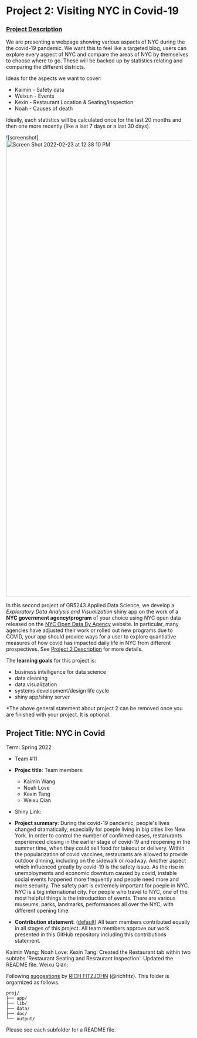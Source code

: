 # Project 2: Visiting NYC in Covid-19

### [Project Description](doc/project2_desc.md)

We are presenting a webpage showing various aspacts of NYC during the the covid-19 pandemic. We want this to feel like a targeted blog, users can explore every aspect of NYC and compare the areas of NYC by themselves to choose where to go. These will be backed up by statistics relating and comparing the different districts. 

Ideas for the aspects we want to cover: 

- Kaimin - Safety data
- Weixun - Events
- Kexin - Restaurant Location & Seating/Inspection
- Noah - Causes of death


Ideally, each statistics will be calculated once for the last 20 months and then one more recently (like a last 7 days or a last 30 days). 


![screenshot]<img width="1241" alt="Screen Shot 2022-02-23 at 12 38 10 PM" src="https://user-images.githubusercontent.com/57121482/155375589-f784a217-8f67-4ca8-9d17-f0483a713fdf.png">


In this second project of GR5243 Applied Data Science, we develop a *Exploratory Data Analysis and Visualization* shiny app on the work of a **NYC government agency/program** of your choice using NYC open data released on the [NYC Open Data By Agency](https://opendata.cityofnewyork.us/data/) website. In particular, many agencies have adjusted their work or rolled out new programs due to COVID, your app should provide ways for a user to explore quantiative measures of how covid has impacted daily life in NYC from different prospectives. See [Project 2 Description](doc/project2_desc.md) for more details.  

The **learning goals** for this project is:

- business intelligence for data science
- data cleaning
- data visualization
- systems development/design life cycle
- shiny app/shiny server

*The above general statement about project 2 can be removed once you are finished with your project. It is optional.

## Project Title: NYC in Covid
Term: Spring 2022
+ Team #11
+ **Projec title**: Team members: 
	+ Kaimin Wang
	+ Noah Love
	+ Kexin Tang
	+ Weixu Qian
+ Shiny Link: 
+ **Project summary**: 
During the covid-19 pandemic, people's lives changed dramatically, especially for poeple living in big cities like New York. 
In order to control the number of confirmed cases, restarurants experienced closing in the earlier stage of covid-19 and reopening in the summer time, when they could sell food for takeout or delivery. Within the popularization of covid vaccines, restaurants are allowed to provide outdoor dinning, including on the sidewalk or roadway. 
Another aspect which influenced greatly by covid-19 is the safety issue. As the rise in unemployments and economic downturn caused by covid, instable social events happened more frequently and people need more and more security. The safety part is extremely important for poeple in NYC. 
NYC is a big international city. For people who travel to NYC, one of the most helpful things is the introduction of events. There are various museums, parks, landmarks, performances all over the NYC, with different opening time. 

+ **Contribution statement**: ([default](doc/a_note_on_contributions.md)) All team members contributed equally in all stages of this project. All team members approve our work presented in this GitHub repository including this contributions statement. 

Kaimin Wang: 
Noah Love: 
Kexin Tang: Created the Restaurant tab within two subtabs 'Restaurant Seating and Resraurant Inspection'. Updated the README file.
Weixu Qian: 

Following [suggestions](http://nicercode.github.io/blog/2013-04-05-projects/) by [RICH FITZJOHN](http://nicercode.github.io/about/#Team) (@richfitz). This folder is orgarnized as follows.



```
proj/
├── app/
├── lib/
├── data/
├── doc/
└── output/
```

Please see each subfolder for a README file.

